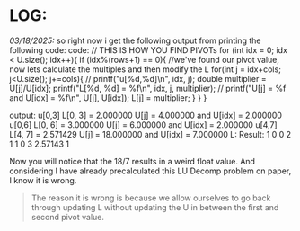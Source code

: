 # LOG:

*03/18/2025:*
so right now i get the following output from printing the following code:
code:
// THIS IS HOW YOU FIND PIVOTs
    for (int idx = 0; idx < U.size(); idx++){
        if (idx%(rows+1) == 0){
            //we've found our pivot value, now lets calculate the multiples and then modify the L
            for(int j = idx+cols; j<U.size(); j+=cols){
                // printf("u[%d,%d]\n", idx, j);
                double multiplier = U[j]/U[idx];
                printf("L[%d, %d] = %f\n", idx, j, multiplier);
                // printf("U[j] = %f and U[idx] = %f\n", U[j], U[idx]);
                L[j] = multiplier;
            }
        }
    }

output:
u[0,3]
L[0, 3] = 2.000000
U[j] = 4.000000 and U[idx] = 2.000000
u[0,6]
L[0, 6] = 3.000000
U[j] = 6.000000 and U[idx] = 2.000000
u[4,7]
L[4, 7] = 2.571429
U[j] = 18.000000 and U[idx] = 7.000000
L:
Result:
1
0
0
2
1
1
0
3
2.57143
1

Now you will notice that the 18/7 results in a weird float value. And considering I have already precalculated this LU Decomp problem on paper, I know it is wrong.
> The reason it is wrong is because we allow ourselves to go back through updating L without updating the U in between the first and second pivot value.